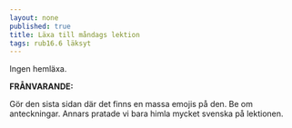 ```yaml
---
layout: none
published: true
title: Läxa till måndags lektion
tags: rub16.6 läksyt
---
```

Ingen hemläxa.

**FRÅNVARANDE:**

Gör den sista sidan där det finns en massa emojis på den. Be om anteckningar. Annars pratade vi bara himla mycket svenska på lektionen.
